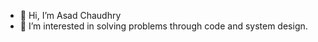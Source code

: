 - 👋 Hi, I’m Asad Chaudhry
- 👀 I’m interested in solving problems through code and system design.

<!---
asad-ac/asad-ac is a ✨ special ✨ repository because its `README.md` (this file) appears on your GitHub profile.
You can click the Preview link to take a look at your changes.
--->
